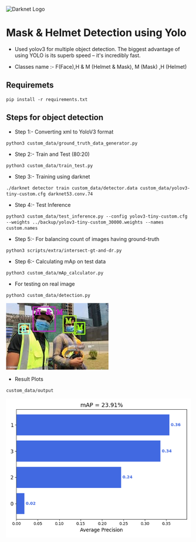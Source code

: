 ![Darknet Logo](http://pjreddie.com/media/files/darknet-black-small.png)

# Mask & Helmet Detection using Yolo #

* Used yolov3 for multiple object detection. The biggest advantage of using YOLO is its superb speed – it's incredibly fast. 

* Classes name :- F(Face),H & M (Helmet & Mask), M (Mask) ,H (Helmet)

## Requiremets #
```
pip install -r requirements.txt
```

## Steps for object detection #
* Step 1:-
Converting xml to YoloV3 format
```
python3 custom_data/ground_truth_data_generator.py
```

* Step 2:-
Train and Test (80:20)
```
python3 custom_data/train_test.py
```

* Step 3:-
Training using darknet
```
./darknet detector train custom_data/detector.data custom_data/yolov3-tiny-custom.cfg darknet53.conv.74
```

* Step 4:-
Test Inference
```
python3 custom_data/test_inference.py --config yolov3-tiny-custom.cfg --weights ../backup/yolov3-tiny-custom_30000.weights --names custom.names
 ```

* Step 5:-
For balancing count of images having ground-truth
```
python3 scripts/extra/intersect-gt-and-dr.py
```

* Step 6:-
Calculating mAp on test data
```
python3 custom_data/mAp_calculator.py
```

* For testing on real image
```
python3 custom_data/detection.py
```
![Screenshot](custom_data/output/result.jpg)

* Result Plots 
```
custom_data/output
```
![Screenshot](custom_data/output/mAP.png)
